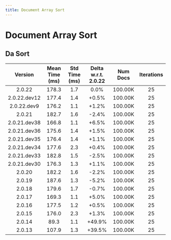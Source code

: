 ```yaml
---
title: Document Array Sort
---
```

# Document Array Sort

## Da Sort

| Version | Mean Time (ms) | Std Time (ms) | Delta w.r.t. 2.0.22 | Num Docs | Iterations |
| :---: | :---: | :---: | :---: | :---: | :---: |
| 2.0.22 | 178.3 | 1.7 | 0.0% | 100.00K | 25 |
| 2.0.22.dev12 | 177.4 | 1.4 | +0.5% | 100.00K | 25 |
| 2.0.22.dev9 | 176.2 | 1.1 | +1.2% | 100.00K | 25 |
| 2.0.21 | 182.7 | 1.6 | -2.4% | 100.00K | 25 |
| 2.0.21.dev38 | 166.8 | 1.1 | +6.5% | 100.00K | 25 |
| 2.0.21.dev36 | 175.6 | 1.4 | +1.5% | 100.00K | 25 |
| 2.0.21.dev35 | 176.4 | 1.4 | +1.1% | 100.00K | 25 |
| 2.0.21.dev34 | 177.6 | 2.3 | +0.4% | 100.00K | 25 |
| 2.0.21.dev33 | 182.8 | 1.5 | -2.5% | 100.00K | 25 |
| 2.0.21.dev30 | 176.3 | 1.3 | +1.1% | 100.00K | 25 |
| 2.0.20 | 182.2 | 1.6 | -2.2% | 100.00K | 25 |
| 2.0.19 | 187.6 | 1.3 | -5.2% | 100.00K | 25 |
| 2.0.18 | 179.6 | 1.7 | -0.7% | 100.00K | 25 |
| 2.0.17 | 169.3 | 1.1 | +5.0% | 100.00K | 25 |
| 2.0.16 | 177.5 | 1.2 | +0.5% | 100.00K | 25 |
| 2.0.15 | 176.0 | 2.3 | +1.3% | 100.00K | 25 |
| 2.0.14 | 89.3 | 1.1 | +49.9% | 100.00K | 25 |
| 2.0.13 | 107.9 | 1.3 | +39.5% | 100.00K | 25 |
